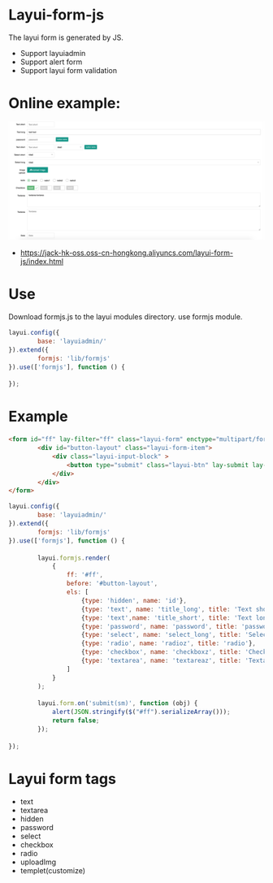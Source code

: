 # Layui-form-js
The layui form is generated by JS.
- Support layuiadmin
- Support alert form
- Support layui form validation

# Online example:
<img src="https://github.com/jackpanz/layui-form-js/blob/master/demo/1.png?raw=true"  /><br/>
- https://jack-hk-oss.oss-cn-hongkong.aliyuncs.com/layui-form-js/index.html

# Use
Download formjs.js to the layui modules directory.
use formjs module.
```js
layui.config({
        base: 'layuiadmin/'
}).extend({
        formjs: 'lib/formjs'
}).use(['formjs'], function () {

});
```

# Example
```html
<form id="ff" lay-filter="ff" class="layui-form" enctype="multipart/form-data" method="post">
        <div id="button-layout" class="layui-form-item">
            <div class="layui-input-block" >
                <button type="submit" class="layui-btn" lay-submit lay-filter="sm">提交</button>
            </div>
        </div>
</form>
```

```js
layui.config({
        base: 'layuiadmin/'
}).extend({
        formjs: 'lib/formjs'
}).use(['formjs'], function () {

        layui.formjs.render(
            {
                ff: '#ff',
                before: '#button-layout',
                els: [
                    {type: 'hidden', name: 'id'},
                    {type: 'text', name: 'title_long', title: 'Text short'},
                    {type: 'text',name: 'title_short', title: 'Text long'},
                    {type: 'password', name: 'password', title: 'password',button1:'button name'},
                    {type: 'select', name: 'select_long', title: 'Select short'},
                    {type: 'radio', name: 'radioz', title: 'radio'},
                    {type: 'checkbox', name: 'checkboxz', title: 'Checkbox', rows: cRows},
                    {type: 'textarea', name: 'textareaz', title: 'Textarea',value:'textarea textarea'}
                ]
            }
        );

        layui.form.on('submit(sm)', function (obj) {
            alert(JSON.stringify($("#ff").serializeArray()));
            return false;
        });

});
```
# Layui form tags
- text 
- textarea 
- hidden 
- password 
- select 
- checkbox 
- radio 
- uploadImg 
- templet(customize)

